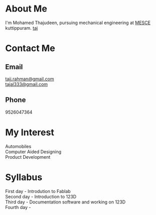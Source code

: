 # About Me
  I'm Mohamed Thajudeen, pursuing mechanical engineering at [MESCE](www.mesce.ac.in/) kuttippuram. [taj](IMG_9704.JPG)
  
# Contact Me
   
## Email
tajj.rahman@gmail.com</br>tajal333@gmail.com
       
## Phone 
9526047364
       
# My Interest
Automobiles</br>
Computer Aided Designing</br>
Product Development</br>
  
# Syllabus
First day - Introdution to Fablab </br>
Second day - Introduction to 123D </br>
Third day - Documentation software and working on 123D </br>
Fourth day -

  
